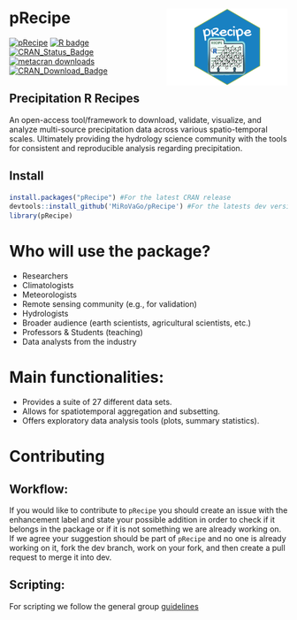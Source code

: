 # pRecipe <img src='man/figures/logo.png' align="right" height="139" />

<!-- badges: start -->
[![pRecipe](https://img.shields.io/badge/pRecipe-ready%20to%20use-brightgreen)](https://github.com/MiRoVaGo/pRecipe)
[![R badge](https://img.shields.io/badge/build%20with-%E2%99%A5%20and%20R-blue)](https://github.com/MiRoVaGo/pRecipe)
[![CRAN_Status_Badge](https://www.r-pkg.org/badges/version/pRecipe)](https://cran.r-project.org/package=pRecipe)
[![metacran downloads](https://cranlogs.r-pkg.org/badges/pRecipe)](https://cran.r-project.org/package=pRecipe)
[![CRAN_Download_Badge](http://cranlogs.r-pkg.org/badges/grand-total/pRecipe)](https://CRAN.R-project.org/package=pRecipe)
<!-- badges: end -->

## Precipitation R Recipes
An open-access tool/framework to download, validate, visualize, and analyze multi-source precipitation data across various spatio-temporal scales. Ultimately providing the hydrology science community with the tools for consistent and reproducible analysis regarding precipitation.

## Install

```r
install.packages("pRecipe") #For the latest CRAN release
devtools::install_github('MiRoVaGo/pRecipe') #For the latests dev version
library(pRecipe)
```

# Who will use the package?

* Researchers
* Climatologists
* Meteorologists
* Remote sensing community (e.g., for validation)
* Hydrologists
* Broader audience (earth scientists, agricultural scientists, etc.)
* Professors & Students (teaching)
* Data analysts from the industry

# Main functionalities: 

* Provides a suite of 27 different data sets.
* Allows for spatiotemporal aggregation and subsetting.
* Offers exploratory data analysis tools (plots, summary statistics).

# Contributing
## Workflow:

If you would like to contribute to `pRecipe` you should create an issue with the
enhancement label and state your possible addition in order to check if it 
belongs in the package or if it is not something we are already working on. If 
we agree your suggestion should be part of `pRecipe` and no one is already 
working on it, fork the dev branch, work on your fork, and then create a 
pull request to merge it into dev.

## Scripting:

For scripting we follow the general group [guidelines](https://github.com/MiRoVaGo/pRecipe/blob/master/CONTRIBUTING.md)
